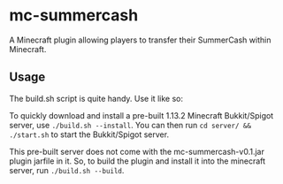 # mc-summercash
A Minecraft plugin allowing players to transfer their SummerCash within Minecraft.

## Usage
The build.sh script is quite handy. Use it like so:

To quickly download and install a pre-built 1.13.2 Minecraft Bukkit/Spigot server, use
```./build.sh --install```.
You can then run ```cd server/ && ./start.sh``` to start the Bukkit/Spigot server.

This pre-built server does not come with the mc-summercash-v0.1.jar plugin jarfile in it. So, to build the plugin and install it into the minecraft server, run ```./build.sh --build```.